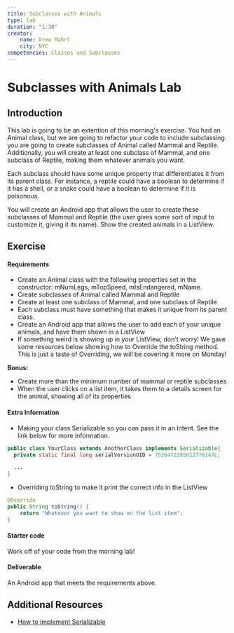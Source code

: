 ```yaml
---
title: Subclasses with Animals
type: lab
duration: "1:30"
creator:
    name: Drew Mahrt
    city: NYC
competencies: Classes and Subclasses
---
```


# Subclasses with Animals Lab

## Introduction


This lab is going to be an extention of this morning's exercise. You had an Animal class, but we are going to refactor your code to include subclassing. you are going to create subclasses of Animal called Mammal and Reptile. Additionally, you will create at least one subclass of Mammal, and one subclass of Reptile, making them whatever animals you want.

Each subclass should have some unique property that differentiates it from its parent class. For instance, a reptile could have a boolean to determine if it has a shell, or a snake could have a boolean to determine if it is poisonous.

You will create an Android app that allows the user to create these subclasses of Mammal and Reptile (the user gives some sort of input to customize it, giving it its name). Show the created animals in a ListView. 

## Exercise

#### Requirements

- Create an Animal class with the following properties set in the constructor: mNumLegs, mTopSpeed, mIsEndangered, mName.
- Create subclasses of Animal called Mammal and Reptile
- Create at least one subclass of Mammal, and one subclass of Reptile
- Each subclass must have something that makes it unique from its parent class.
- Create an Android app that allows the user to add each of your unique animals, and have them shown in a ListView
- If something weird is showing up in your ListView, don't worry! We gave some resources below showing how to Override the toString method. This is just a taste of Overriding, we will be covering it more on Monday!

**Bonus:**
- Create more than the minimum number of mammal or reptile subclasses
- When the user clicks on a list item, it takes them to a details screen for the animal, showing all of its properties

#### Extra Information

- Making your class Serializable so you can pass it in an Intent. See the link below for more information.

```java
public class YourClass extends AnotherClass implements Serializable{
  private static final long serialVersionUID = 7526472295622776147L;

  ...
}
```

- Overriding toString to make it print the correct info in the ListView

```java
@Override
public String toString() {
    return "Whatever you want to show on the list item";
}
```

#### Starter code

Work off of your code from the morning lab! 

#### Deliverable

An Android app that meets the requirements above.

## Additional Resources

- [How to implement Serializable](http://www.javapractices.com/topic/TopicAction.do?Id=45)
